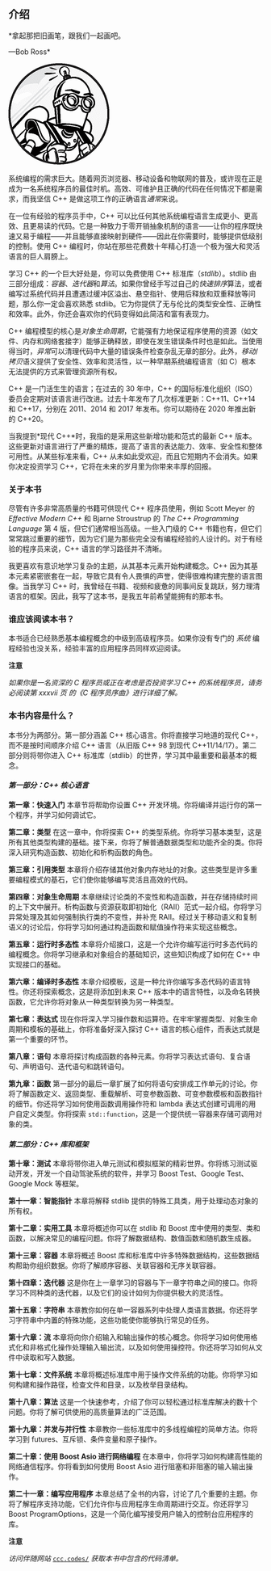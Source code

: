 ## **介绍**

*拿起那把旧画笔，跟我们一起画吧。

—Bob Ross*

![Image](img/common.jpg)

系统编程的需求巨大。随着网页浏览器、移动设备和物联网的普及，或许现在正是成为一名系统程序员的最佳时机。高效、可维护且正确的代码在任何情况下都是需求，而我坚信 C++ 是做这项工作的正确语言*通常*来说。

在一位有经验的程序员手中，C++ 可以比任何其他系统编程语言生成更小、更高效、且更易读的代码。它是一种致力于零开销抽象机制的语言——让你的程序既快速又易于编程——并且能够直接映射到硬件——因此在你需要时，能够提供低级别的控制。使用 C++ 编程时，你站在那些花费数十年精心打造一个极为强大和灵活语言的巨人肩膀上。

学习 C++ 的一个巨大好处是，你可以免费使用 C++ 标准库（*stdlib*）。stdlib 由三部分组成：*容器*、*迭代器*和*算法*。如果你曾经手写过自己的*快速排序*算法，或者编写过系统代码并且遭遇过缓冲区溢出、悬空指针、使用后释放和双重释放等问题，那么你一定会喜欢熟悉 stdlib。它为你提供了无与伦比的类型安全性、正确性和效率。此外，你还会喜欢你的代码变得如此简洁和富有表现力。

C++ 编程模型的核心是*对象生命周期*，它能强有力地保证程序使用的资源（如文件、内存和网络套接字）能够正确释放，即使在发生错误条件时也是如此。当使用得当时，*异常*可以清理代码中大量的错误条件检查杂乱无章的部分。此外，*移动*/*拷贝*语义提供了安全性、效率和灵活性，以一种早期系统编程语言（如 C）根本无法提供的方式来管理资源所有权。

C++ 是一门活生生的语言；在过去的 30 年中，C++ 的国际标准化组织（ISO）委员会定期对该语言进行改进。过去十年发布了几次标准更新：C++11、C++14 和 C++17，分别在 2011、2014 和 2017 年发布。你可以期待在 2020 年推出新的 C++20。

当我提到*现代 C++*时，我指的是采用这些新增功能和范式的最新 C++ 版本。这些更新对语言进行了严重的精炼，提高了语言的表达能力、效率、安全性和整体可用性。从某些标准来看，C++ 从未如此受欢迎，而且它短期内不会消失。如果你决定投资学习 C++，它将在未来的岁月里为你带来丰厚的回报。

### **关于本书**

尽管有许多非常高质量的书籍可供现代 C++ 程序员使用，例如 Scott Meyer 的 *Effective Modern C++* 和 Bjarne Stroustrup 的 *The C++ Programming Language* 第 4 版，但它们通常相当高级。一些入门级的 C++ 书籍也有，但它们常常跳过重要的细节，因为它们是为那些完全没有编程经验的人设计的。对于有经验的程序员来说，C++ 语言的学习路径并不清晰。

我更喜欢有意识地学习复杂的主题，从其基本元素开始构建概念。C++ 因为其基本元素紧密嵌套在一起，导致它具有令人畏惧的声誉，使得很难构建完整的语言图像。当我学习 C++ 时，我曾经在书籍、视频和疲惫的同事间反复跳跃，努力理清语言的框架。因此，我写了这本书，是我五年前希望能拥有的那本书。

### **谁应该阅读本书？**

本书适合已经熟悉基本编程概念的中级到高级程序员。如果你没有专门的 *系统* 编程经验也没关系，经验丰富的应用程序员同样欢迎阅读。

**注意**

*如果你是一名资深的 C 程序员或正在考虑是否投资学习 C++ 的系统程序员，请务必阅读第 xxxvii 页 的《C 程序员序曲》进行详细了解。*

### **本书内容是什么？**

本书分为两部分。第一部分涵盖 C++ 核心语言。你将直接学习地道的现代 C++，而不是按时间顺序介绍 C++ 语言（从旧版 C++ 98 到现代 C++11/14/17）。第二部分则将带你进入 C++ 标准库（stdlib）的世界，学习其中最重要和最基本的概念。

#### ***第一部分：C++ 核心语言***

**第一章：快速入门** 本章节将帮助你设置 C++ 开发环境。你将编译并运行你的第一个程序，并学习如何调试它。

**第二章：类型** 在这一章中，你将探索 C++ 的类型系统。你将学习基本类型，这是所有其他类型构建的基础。接下来，你将了解普通数据类型和功能齐全的类。你将深入研究构造函数、初始化和析构函数的角色。

**第三章：引用类型** 本章将介绍存储其他对象内存地址的对象。这些类型是许多重要编程模式的基石，它们使你能够编写灵活且高效的代码。

**第四章：对象生命周期** 本章继续讨论类的不变性和构造函数，并在存储持续时间的上下文中展开。析构函数与资源获取即初始化（RAII）范式一起介绍。你将学习异常处理及其如何强制执行类的不变性，并补充 RAII。经过关于移动语义和复制语义的讨论后，你将学习如何通过构造函数和赋值操作符来实现这些概念。

**第五章：运行时多态性** 本章将介绍接口，这是一个允许你编写运行时多态代码的编程概念。你将学习继承和对象组合的基础知识，这些知识构成了如何在 C++ 中实现接口的基础。

**第六章：编译时多态性** 本章介绍模板，这是一种允许你编写多态代码的语言特性。你还将探索概念，这是将添加到未来 C++ 版本中的语言特性，以及命名转换函数，它允许你将对象从一种类型转换为另一种类型。

**第七章：表达式** 现在你将深入学习操作数和运算符。在牢牢掌握类型、对象生命周期和模板的基础上，你将准备好深入探讨 C++ 语言的核心组件，而表达式就是第一个重要的环节。

**第八章：语句** 本章将探讨构成函数的各种元素。你将学习表达式语句、复合语句、声明语句、迭代语句和跳转语句。

**第九章：函数** 第一部分的最后一章扩展了如何将语句安排成工作单元的讨论。你将了解函数定义、返回类型、重载解析、可变参数函数、可变参数模板和函数指针的细节。你还将学习如何使用函数调用操作符和 lambda 表达式创建可调用的用户自定义类型。你将探索 `std::function`，这是一个提供统一容器来存储可调用对象的类。

#### ***第二部分：C++ 库和框架***

**第十章：测试** 本章将带你进入单元测试和模拟框架的精彩世界。你将练习测试驱动开发，开发一个自动驾驶系统的软件，并学习 Boost Test、Google Test、Google Mock 等框架。

**第十一章：智能指针** 本章将解释 stdlib 提供的特殊工具类，用于处理动态对象的所有权。

**第十二章：实用工具** 本章将概述你可以在 stdlib 和 Boost 库中使用的类型、类和函数，以解决常见的编程问题。你将了解数据结构、数值函数和随机数生成器。

**第十三章：容器** 本章将概述 Boost 库和标准库中许多特殊数据结构，这些数据结构帮助你组织数据。你将了解顺序容器、关联容器和无序关联容器。

**第十四章：迭代器** 这是你在上一章学习的容器与下一章字符串之间的接口。你将学习不同种类的迭代器，以及它们的设计如何为你提供极大的灵活性。

**第十五章：字符串** 本章教你如何在单一容器系列中处理人类语言数据。你还将学习字符串中内置的特殊功能，这些功能使你能够执行常见的任务。

**第十六章：流** 本章将向你介绍输入和输出操作的核心概念。你将学习如何使用格式化和非格式化操作处理输入输出流，以及如何使用操控符。你还将学习如何从文件中读取和写入数据。

**第十七章：文件系统** 本章将概述标准库中用于操作文件系统的功能。你将学习如何构建和操作路径，检查文件和目录，以及枚举目录结构。

**第十八章：算法** 这是一个快速参考，介绍了你可以轻松通过标准库解决的数十个问题。你将了解可供使用的高质量算法的广泛范围。

**第十九章：并发与并行性** 本章教你一些标准库中的多线程编程的简单方法。你将学习到 futures、互斥锁、条件变量和原子操作。

**第二十章：使用 Boost Asio 进行网络编程** 在本章中，你将学习如何构建高性能的网络通信程序。你将看到如何使用 Boost Asio 进行阻塞和非阻塞的输入输出操作。

**第二十一章：编写应用程序** 本章总结了全书的内容，讨论了几个重要的主题。你将了解程序支持功能，它们允许你与应用程序生命周期进行交互。你还将学习 Boost ProgramOptions，这是一个简化编写接受用户输入的控制台应用程序的库。

**注意**

*访问伴随网站* [`ccc.codes/`](https://ccc.codes/) *获取本书中包含的代码清单。*
